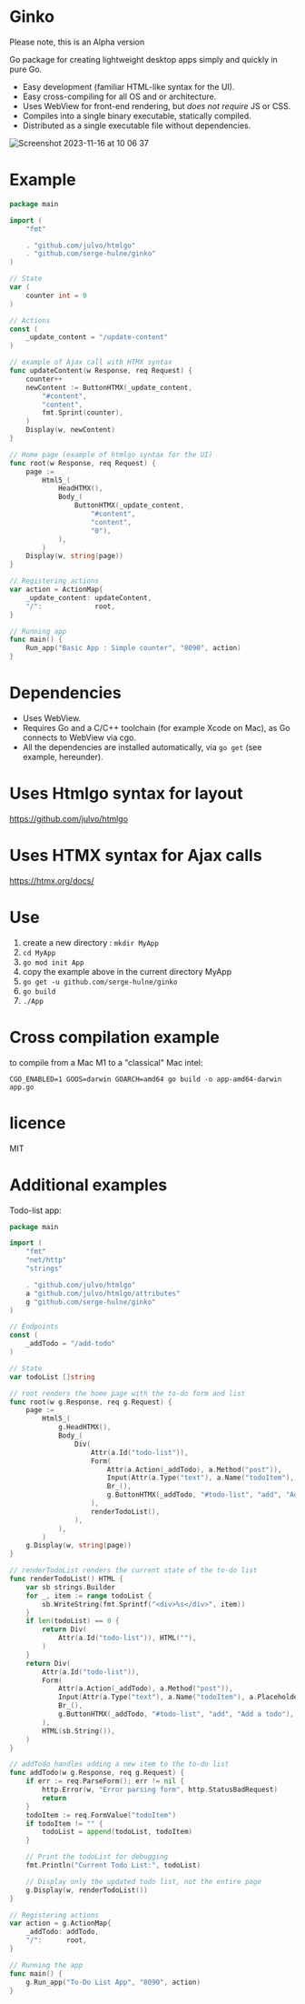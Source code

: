 # Ginko
Please note, this is an Alpha version

Go package for creating lightweight desktop apps simply and quickly in pure Go.
- Easy development (familiar HTML-like syntax for the UI).
- Easy cross-compiling for all OS and or architecture.
- Uses WebView for front-end rendering, but *does not require* JS or CSS.
- Compiles into a single binary executable, statically compiled.
- Distributed as a single executable file without dependencies.

![Screenshot 2023-11-16 at 10 06 37](https://github.com/serge-hulne/ginko/assets/303502/5cd2aeaf-3f0e-415e-854b-dc0f72b1feb3)


# Example

```go
package main

import (
	"fmt"

	. "github.com/julvo/htmlgo"
	. "github.com/serge-hulne/ginko"
)

// State
var (
	counter int = 0
)

// Actions
const (
	_update_content = "/update-content"
)

// example of Ajax call with HTMX syntax
func updateContent(w Response, req Request) {
	counter++
	newContent := ButtonHTMX(_update_content,
		"#content",
		"content",
		fmt.Sprint(counter),
	)
	Display(w, newContent)
}

// Home page (example of htmlgo syntax for the UI)
func root(w Response, req Request) {
	page :=
		Html5_(
			HeadHTMX(),
			Body_(
				ButtonHTMX(_update_content,
					"#content",
					"content",
					"0"),
			),
		)
	Display(w, string(page))
}

// Registering actions
var action = ActionMap{
	_update_content: updateContent,
	"/":             root,
}

// Running app
func main() {
	Run_app("Basic App : Simple counter", "8090", action)
}

```

# Dependencies
- Uses WebView.
- Requires Go and a C/C++ toolchain (for example Xcode on Mac), as Go connects to WebView via cgo.
- All the dependencies are installed automatically, via `go get` (see example, hereunder).

# Uses Htmlgo syntax for layout
https://github.com/julvo/htmlgo

# Uses HTMX syntax for Ajax calls
https://htmx.org/docs/

# Use
1. create a new directory : `mkdir MyApp`
2. `cd MyApp`
3. `go mod init App`
5. copy the example above in the current directory MyApp 
6. `go get -u github.com/serge-hulne/ginko`
7. `go build`
8. `./App`

# Cross compilation example
to compile from a Mac M1 to a "classical" Mac intel:

`CGO_ENABLED=1 GOOS=darwin GOARCH=amd64 go build -o app-amd64-darwin app.go`

# licence 
MIT

# Additional examples

Todo-list app:

```go
package main

import (
	"fmt"
	"net/http"
	"strings"

	. "github.com/julvo/htmlgo"
	a "github.com/julvo/htmlgo/attributes"
	g "github.com/serge-hulne/ginko"
)

// Endpoints
const (
	_addTodo = "/add-todo"
)

// State
var todoList []string

// root renders the home page with the to-do form and list
func root(w g.Response, req g.Request) {
	page :=
		Html5_(
			g.HeadHTMX(),
			Body_(
				Div(
					Attr(a.Id("todo-list")),
					Form(
						Attr(a.Action(_addTodo), a.Method("post")),
						Input(Attr(a.Type("text"), a.Name("todoItem"), a.Placeholder("Add new item"), a.Id("todo-input"))),
						Br_(),
						g.ButtonHTMX(_addTodo, "#todo-list", "add", "Add a todo"),
					),
					renderTodoList(),
				),
			),
		)
	g.Display(w, string(page))
}

// renderTodoList renders the current state of the to-do list
func renderTodoList() HTML {
	var sb strings.Builder
	for _, item := range todoList {
		sb.WriteString(fmt.Sprintf("<div>%s</div>", item))
	}
	if len(todoList) == 0 {
		return Div(
			Attr(a.Id("todo-list")), HTML(""),
		)
	}
	return Div(
		Attr(a.Id("todo-list")),
		Form(
			Attr(a.Action(_addTodo), a.Method("post")),
			Input(Attr(a.Type("text"), a.Name("todoItem"), a.Placeholder("Add new item"), a.Id("todo-input"))),
			Br_(),
			g.ButtonHTMX(_addTodo, "#todo-list", "add", "Add a todo"),
		),
		HTML(sb.String()),
	)
}

// addTodo handles adding a new item to the to-do list
func addTodo(w g.Response, req g.Request) {
	if err := req.ParseForm(); err != nil {
		http.Error(w, "Error parsing form", http.StatusBadRequest)
		return
	}
	todoItem := req.FormValue("todoItem")
	if todoItem != "" {
		todoList = append(todoList, todoItem)
	}

	// Print the todoList for debugging
	fmt.Println("Current Todo List:", todoList)

	// Display only the updated todo list, not the entire page
	g.Display(w, renderTodoList())
}

// Registering actions
var action = g.ActionMap{
	_addTodo: addTodo,
	"/":      root,
}

// Running the app
func main() {
	g.Run_app("To-Do List App", "8090", action)
}
```


